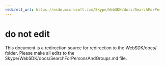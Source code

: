 ```yaml
---
redirect_url: https://msdn.microsoft.com/Skype/WebSDK/docs/SearchForPersonsAndGroups
---
```

# do not edit
This document is a redirection source for redirection to the WebSDK/docs/ folder. Please make all edits to the Skype/WebSDK/docs/SearchForPersonsAndGroups.md file.

